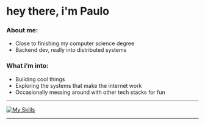 # hey there, i'm Paulo

<div>
 <h3> About me: </h3>
 <ul>
   <li> Close to finishing my computer science degree
   <li> Backend dev, really into distributed systems
 </ul>

  <h3> What i’m into: </h3>
 <ul>
   <li>Building cool things</li>
   <li>Exploring the systems that make the internet work</li>
   <li>Occasionally messing around with other tech stacks for fun</li>
 </ul>

</div>

<hr>

[![My Skills](https://skillicons.dev/icons?i=py,java,cs,go)](https://skillicons.dev)


<hr>






